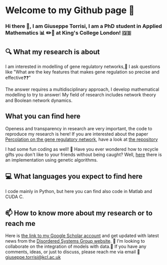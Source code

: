 # Welcome to my Github page :dizzy: 
### Hi there 👋, I am Giuseppe Torrisi, I am a PhD student in Applied Mathematics :bar_chart: :pencil2::notebook: at King's College London! :uk:
## :mag: What my research is about
I am interested in modelling of gene regulatory networks,:thinking: I ask questions like "What are the key features that makes gene regulation so precise and effective:question::question:"


The answer requires a multidisciplinary approach, I develop mathematical modelling to try to answer:grey_exclamation: My field of research includes network theory and Boolean network dynamics.
## What you can find here
Openess and transparency in research are very important, the code to reproduce my research is here! If you are interested about the paper [Percolation on the gene regulatory network](https://iopscience.iop.org/article/10.1088/1742-5468/aba7b0), have a look at [the repository](https://github.com/g-torr/percolation-grn)  

I had some fun coding as well! :gift: Have you ever wondered how to recycle gifts you don't like to your friends without being caught? Well, [here](https://github.com/g-torr/recycle_gift) there is an implementation using genetic algorithms.
## :computer: What languages you expect to find here
I code mainly in Python,  but here you can find also code in Matlab and  CUDA C.
## 📫 How to know more about my research or to reach me
Here is  [the link to my Google Scholar account](https://scholar.google.com/citations?hl=en&user=ZI00mzcAAAAJ) and get updated with latest news from the [Disordered Systems Group website](https://dissyskcl.github.io/).
 :dancers: I’m looking to collaborate on the integration of models with data.:raising_hand: If you have any comments, ideas, or just to discuss,  please reach me via email :email: giuseppe.torrisi@kcl.ac.uk
 
<!--
**g-torr/g-torr** is a ✨ _special_ ✨ repository because its `README.md` (this file) appears on your GitHub profile.

Here are some ideas to get you started:

- 🔭 I’m currently working on ...
- 🌱 I’m currently learning ...
- 👯 I’m looking to collaborate on ...
- 🤔 I’m looking for help with ...
- 💬 Ask me about ...
- 📫 How to reach me: ...
- 😄 Pronouns: ...
- ⚡ Fun fact: ...
-->
